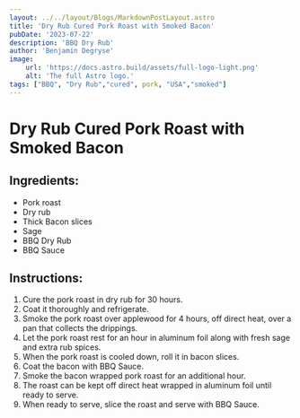 ```yaml
---
layout: ../../layout/Blogs/MarkdownPostLayout.astro
title: 'Dry Rub Cured Pork Roast with Smoked Bacon'
pubDate: '2023-07-22'
description: 'BBQ Dry Rub'
author: 'Benjamin Degryse'
image:
    url: 'https://docs.astro.build/assets/full-logo-light.png'
    alt: 'The full Astro logo.'
tags: ["BBQ", "Dry Rub","cured", pork, "USA","smoked"]
---
```



# Dry Rub Cured Pork Roast with Smoked Bacon
## Ingredients:
- Pork roast
- Dry rub
- Thick Bacon slices
- Sage
- BBQ Dry Rub
- BBQ Sauce
## Instructions:
1. Cure the pork roast in dry rub for 30 hours. 
2. Coat it thoroughly and refrigerate.
3. Smoke the pork roast over applewood for 4 hours,
     off direct heat, 
     over a pan that collects the drippings.
4. Let the pork roast rest for an hour in aluminum foil 
    along with fresh sage and extra rub spices.
5. When the pork roast is cooled down, roll it in bacon slices.
6. Coat the bacon with BBQ Sauce.
7. Smoke the bacon wrapped pork roast for an additional hour.
8. The roast can be kept off direct heat wrapped in aluminum foil 
    until ready to serve.
9. When ready to serve, slice the roast and serve with BBQ Sauce.